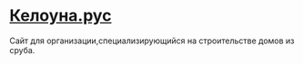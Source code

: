 # [Келоуна.рус](https://келоуна.рус)
Сайт для организации,специализирующийся на строительстве домов из сруба.
